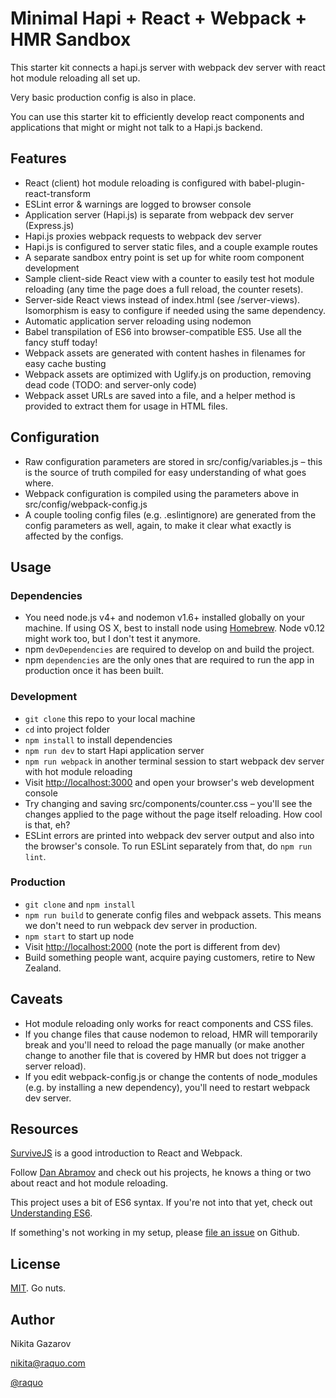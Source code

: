# Minimal Hapi + React + Webpack + HMR Sandbox

This starter kit connects a hapi.js server with webpack dev server with react hot module reloading all set up.

Very basic production config is also in place.

You can use this starter kit to efficiently develop react components and applications that might or might not talk to a Hapi.js backend.

## Features

* React (client) hot module reloading is configured with babel-plugin-react-transform
* ESLint error & warnings are logged to browser console
* Application server (Hapi.js) is separate from webpack dev server (Express.js)
* Hapi.js proxies webpack requests to webpack dev server
* Hapi.js is configured to server static files, and a couple example routes
* A separate sandbox entry point is set up for white room component development
* Sample client-side React view with a counter to easily test hot module reloading (any time the page does a full reload, the counter resets).
* Server-side React views instead of index.html (see /server-views). Isomorphism is easy to configure if needed using the same dependency.
* Automatic application server reloading using nodemon
* Babel transpilation of ES6 into browser-compatible ES5. Use all the fancy stuff today!
* Webpack assets are generated with content hashes in filenames for easy cache busting
* Webpack assets are optimized with Uglify.js on production, removing dead code (TODO: and server-only code)
* Webpack asset URLs are saved into a file, and a helper method is provided to extract them for usage in HTML files.

## Configuration

* Raw configuration parameters are stored in src/config/variables.js – this is the source of truth compiled for easy understanding of what goes where.
* Webpack configuration is compiled using the parameters above in src/config/webpack-config.js
* A couple tooling config files (e.g. .eslintignore) are generated from the config parameters as well, again, to make it clear what exactly is affected by the configs.

## Usage

### Dependencies

* You need node.js v4+ and nodemon v1.6+ installed globally on your machine. If using OS X, best to install node using [Homebrew](http://brew.sh/). Node v0.12 might work too, but I don't test it anymore.
* npm `devDependencies` are required to develop on and build the project.
* npm `dependencies` are the only ones that are required to run the app in production once it has been built.


### Development

* `git clone` this repo to your local machine
* `cd` into project folder
* `npm install` to install dependencies
* `npm run dev` to start Hapi application server
* `npm run webpack` in another terminal session to start webpack dev server with hot module reloading
* Visit [http://localhost:3000](http://localhost:3000) and open your browser's web development console
* Try changing and saving src/components/counter.css – you'll see the changes applied to the page without the page itself reloading. How cool is that, eh?
* ESLint errors are printed into webpack dev server output and also into the browser's console. To run ESLint separately from that, do `npm run lint`.

### Production

* `git clone` and `npm install`
* `npm run build` to generate config files and webpack assets. This means we don't need to run webpack dev server in production.
* `npm start` to start up node
* Visit [http://localhost:2000](http://localhost:2000) (note the port is different from dev)
* Build something people want, acquire paying customers, retire to New Zealand.

## Caveats

* Hot module reloading only works for react components and CSS files.
* If you change files that cause nodemon to reload, HMR will temporarily break and you'll need to reload the page manually (or make another change to another file that is covered by HMR but does not trigger a server reload).
* If you edit webpack-config.js or change the contents of node_modules (e.g. by installing a new dependency), you'll need to restart webpack dev server.

## Resources

[SurviveJS](https://survivejs.com/) is a good introduction to React and Webpack.

Follow [Dan Abramov](https://medium.com/@dan_abramov/) and check out his projects, he knows a thing or two about react and hot module reloading.

This project uses a bit of ES6 syntax. If you're not into that yet, check out [Understanding ES6](https://leanpub.com/understandinges6/read).

If something's not working in my setup, please [file an issue](https://github.com/raquo/minimal-hapi-react-webpack/issues) on Github.

## License

[MIT](https://github.com/raquo/minimal-hapi-react-webpack/blob/master/LICENSE.md). Go nuts.

## Author

Nikita Gazarov

[nikita@raquo.com](mailto:nikita@raquo.com)

[@raquo](https://twitter.com/raquo)
